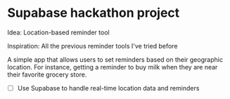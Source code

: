 # Supabase hackathon project

Idea: Location-based reminder tool

Inspiration: All the previous reminder tools I've tried before

A simple app that allows users to set reminders based on their geographic location. For instance, getting a reminder to buy milk when they are near their favorite grocery store.

- [ ] Use Supabase to handle real-time location data and reminders
